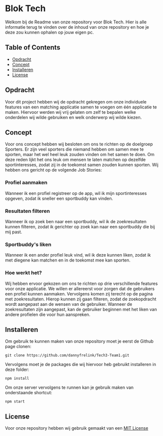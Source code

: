 # Blok Tech

Welkom bij de Readme van onze repository voor Blok Tech. Hier is alle informatie terug te vinden over de inhoud van onze repository en hoe je deze zou kunnen ophalen op jouw eigen pc.

## Table of Contents
* [Opdracht](#opdracht)
* [Concept](#concept)
* [Installeren](#installeren)
* [License](#license)

## Opdracht
Voor dit project hebben wij de opdracht gekregen om onze individuele features van een matching applicatie samen te voegen om één applicatie te maken. Hiervoor werden wij vrij gelaten om zelf te bepalen welke onderdelen wij wilde gebruiken en welk onderwerp wij wilde kiezen.

## Concept

Voor ons concept hebben wij besloten om ons te richten op de doelgroep Sporters. Er zijn veel sporters die niemand hebben om samen mee te sporten, maar het wel heel leuk zouden vinden om het samen te doen. Om deze reden lijkt het ons leuk om mensen te laten matchen op dezelfde sportinteresses, zodat zij in de toekomst samen zouden kunnen sporten. Wij hebben ons gericht op de volgende Job Stories:

### Profiel aanmaken
Wanneer ik een profiel registreer op de app, wil ik mijn sportinteresses opgeven, zodat ik sneller een sportbuddy kan vinden.

### Resultaten filteren
Wanneer ik op zoek ben naar een sportbuddy, wil ik de zoekresultaten kunnen filteren, zodat ik gerichter op zoek kan naar een sportbuddy die bij mij past.

### Sportbuddy's liken
Wanneer ik een ander profiel leuk vind, wil ik deze kunnen liken, zodat ik met diegene kan matchen en in de toekomst mee kan sporten.

### Hoe werkt het?

Wij hebben ervoor gekozen om ons te richten op drie verschillende features voor onze applicatie. We willen er allereerst voor zorgen dat de gebruikers een profiel kunnen aanmaken. Vervolgens komen zij terecht op de pagina met zoekresultaten. Hierop kunnen zij gaan filteren, zodat de zoekopdracht wordt aangepast aan de wensen van de gebruiker. Wanneer de zoekresultaten zijn aangepast, kan de gebruiker beginnen met het liken van andere profielen die voor hun aanspreken.

## Installeren
Om gebruik te kunnen maken van onze repository moet je eerst de Github page clonen:
```
git clone https://github.com/dannyfrelink/Tech3-Team1.git
```

Vervolgens moet je de packages die wij hiervoor heb gebruikt installeren in deze folder:
```
npm install
```

Om onze server vervolgens te runnen kan je gebruik maken van onderstaande shortcut:
```
npm start
```

## License
Voor onze repository hebben wij gebruik gemaakt van een [MIT License](https://github.com/dannyfrelink/Tech3-Team1/blob/main/LICENSE)